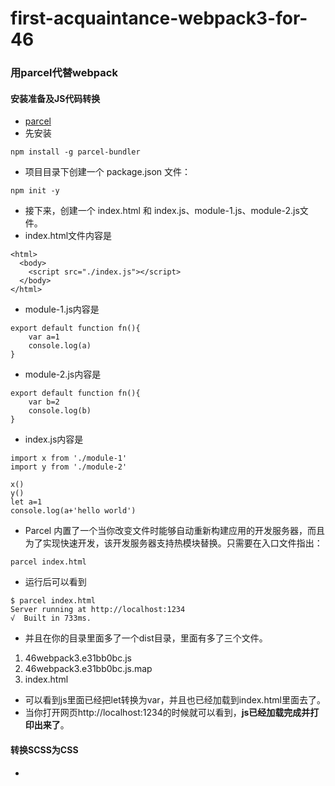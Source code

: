 # first-acquaintance-webpack3-for-46
### 用parcel代替webpack
#### 安装准备及JS代码转换
* [parcel](https://parceljs.org/getting_started.html)
* 先安装
```
npm install -g parcel-bundler
```
* 项目目录下创建一个 package.json 文件：
```
npm init -y
```
* 接下来，创建一个 index.html 和 index.js、module-1.js、module-2.js文件。
* index.html文件内容是
```
<html>
  <body>
    <script src="./index.js"></script>
  </body>
</html>
```
* module-1.js内容是
```
export default function fn(){
    var a=1
    console.log(a)
}

```
* module-2.js内容是
```
export default function fn(){
    var b=2
    console.log(b)
}
```
* index.js内容是
```
import x from './module-1'
import y from './module-2'

x()
y()
let a=1
console.log(a+'hello world')
```
* Parcel 内置了一个当你改变文件时能够自动重新构建应用的开发服务器，而且为了实现快速开发，该开发服务器支持热模块替换。只需要在入口文件指出：
```
parcel index.html
```
* 运行后可以看到
```
$ parcel index.html
Server running at http://localhost:1234
√  Built in 733ms.
```
* 并且在你的目录里面多了一个dist目录，里面有多了三个文件。
1. 46webpack3.e31bb0bc.js
2. 46webpack3.e31bb0bc.js.map
3. index.html
* 可以看到js里面已经把let转换为var，并且也已经加载到index.html里面去了。
* 当你打开网页http://localhost:1234的时候就可以看到，**js已经加载完成并打印出来了**。
#### 转换SCSS为CSS
* 
